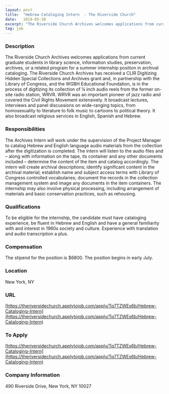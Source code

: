 ```yaml
---
layout: post
title:  "Hebrew Cataloging Intern  - The Riverside Church"
date:   2019-05-30
excerpt: "The Riverside Church Archives welcomes applications from current graduate students in library science, information studies, preservation, archives, or a related program for a summer internship position in archival cataloging. The Riverside Church Archives has received a CLIR Digitizing Hidden Special Collections and Archives grant and, in partnership with the Library..."
tag: job
---
```


### Description   

The Riverside Church Archives welcomes applications from current graduate students in library science, information studies, preservation, archives, or a related program for a summer internship position in archival cataloging. The Riverside Church Archives has received a CLIR Digitizing Hidden Special Collections and Archives grant and, in partnership with the Library of Congress, and the WGBH Educational Foundation, is in the process of digitizing its collection of ¼ inch audio reels from the former on-site radio station, WRVR. WRVR was an important pioneer of jazz radio and covered the Civil Rights Movement extensively. It broadcast lectures, interviews and panel discussions on wide-ranging topics, from homosexuality to literature to folk music to cartoons to political theory. It also broadcast religious services in English, Spanish and Hebrew.




### Responsibilities   

The Archives Intern will work under the supervision of the Project Manager to catalog Hebrew and English language audio materials from the collection after the digitization is completed. The intern will listen to the audio files and – along with information on the tape, its container and any other documents included – determine the content of the item and catalog accordingly. The intern will create archival descriptions; identify significant content in the archival material; establish name and subject access terms with Library of Congress controlled vocabularies; document the records in the collection management system and image any documents in the item containers. The internship may also involve physical processing, including arrangement of materials and basic conservation practices, such as rehousing.


### Qualifications   

To be eligible for the internship, the candidate must have cataloging experience, be fluent in Hebrew and English and have a general familiarity with and interest in 1960s society and culture. Experience with translation and audio transcription a plus. 


### Compensation   

The stipend for the position is $6800. The position begins in early July.


### Location   

New York, NY 


### URL   

[https://theriversidechurch.applytojob.com/apply/Tq7TZWEs6b/Hebrew-Cataloging-Intern](https://theriversidechurch.applytojob.com/apply/Tq7TZWEs6b/Hebrew-Cataloging-Intern)

### To Apply   

[https://theriversidechurch.applytojob.com/apply/Tq7TZWEs6b/Hebrew-Cataloging-Intern](https://theriversidechurch.applytojob.com/apply/Tq7TZWEs6b/Hebrew-Cataloging-Intern)


### Company Information   

490 Riverside Drive, New York, NY 10027



